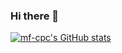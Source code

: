 ### Hi there 👋

[![mf-cpc's GitHub stats](https://github-readme-stats.vercel.app/api?username=mf-cpc&theme=transparent&show_icons=true)](https://github.com/anuraghazra/github-readme-stats)
<!--
**mf-cpc/mf-cpc** is a ✨ _special_ ✨ repository because its `README.md` (this file) appears on your GitHub profile.

Here are some ideas to get you started:

- 🔭 I’m currently working on ...
- 🌱 I’m currently learning ...
- 👯 I’m looking to collaborate on ...
- 🤔 I’m looking for help with ...
- 💬 Ask me about ...
- 📫 How to reach me: ...
- 😄 Pronouns: ...
- ⚡ Fun fact: ...
-->
